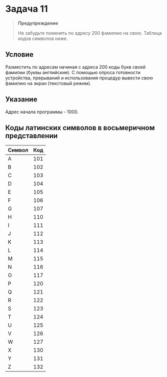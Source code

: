 # Задача 11

> **Предупреждение**
>
> Не забудьте поменять по адресу 200 фамилию на свою. Таблица кодов символов ниже.

## Условие

Разместить по адресам начиная с адреса 200 коды букв своей фамилии (буквы английские). С помощью опроса готовности устройства, прерываний и использования процедур вывести свою фамилию на экран (текстовый режим).

## Указание

Адрес начала программы - 1000.

## Коды латинских символов в восьмеричном представлении

|Символ|Код|
|------|---|
|   A  |101|
|   B  |102|
|   C  |103|
|   D  |104|
|   E  |105|
|   F  |106|
|   G  |107|
|   H  |110|
|   I  |111|
|   J  |112|
|   K  |113|
|   L  |114|
|   M  |115|
|   N  |116|
|   O  |117|
|   P  |120|
|   Q  |121|
|   R  |122|
|   S  |123|
|   T  |124|
|   U  |125|
|   V  |126|
|   W  |127|
|   X  |130|
|   Y  |131|
|   Z  |132|
